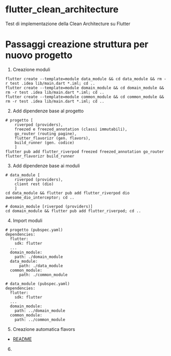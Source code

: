 # flutter_clean_architecture
Test di implementazione della Clean Architecture su Flutter

# Passaggi creazione struttura per nuovo progetto
1. Creazione moduli
```
flutter create --template=module data_module && cd data_module && rm -r test .idea lib/main.dart *.iml; cd ..
flutter create --template=module domain_module && cd domain_module && rm -r test .idea lib/main.dart *.iml; cd ..
flutter create --template=module common_module && cd common_module && rm -r test .idea lib/main.dart *.iml; cd ..
```
2. Add dipendenze base al progetto
```
# progetto [
    riverpod (providers),
    freezed e freezed_annotation (classi immutabili),
    go_router (routing pagine),
    flutter_flavorizr (gen. flavors),
    build_runner (gen. codice)
    ]
flutter pub add flutter_riverpod freezed freezed_annotation go_router flutter_flavorizr build_runner
```
3. Add dipendenze base ai moduli
```
# data_module [
    riverpod (providers),
    client rest (dio)
    ]
cd data_module && flutter pub add flutter_riverpod dio awesome_dio_interceptor; cd ..

# domain_module [riverpod (providers)]
cd domain_module && flutter pub add flutter_riverpod; cd ..
```
4. Import moduli
```
# progetto (pubspec.yaml)
dependencies:
  flutter:
    sdk: flutter
  ...
  domain_module:
    path: ./domain_module
  data_module:
      path: ./data_module
  common_module:
      path: ./common_module

# data_module (pubspec.yaml)
dependencies:
  flutter:
    sdk: flutter
  ...
  domain_module:
    path: ../domain_module
  common_module:
    path: ../common_module
```
5. Creazione automatica flavors
- [README](README/flutter_flavorizr.md)
6.